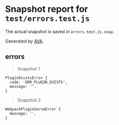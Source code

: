 # Snapshot report for `test/errors.test.js`

The actual snapshot is saved in `errors.test.js.snap`.

Generated by [AVA](https://avajs.dev).

## errors

> Snapshot 1

    PluginExistsError {
      code: 'ERR_PLUGIN_EXISTS',
      message: '',
    }

> Snapshot 2

    WebpackPluginServeError {
      message: '',
    }
